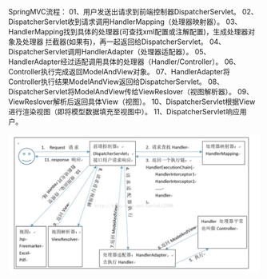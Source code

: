 SpringMVC流程：
01、用户发送出请求到前端控制器DispatcherServlet。
02、DispatcherServlet收到请求调用HandlerMapping（处理器映射器）。
03、HandlerMapping找到具体的处理器(可查找xml配置或注解配置)，生成处理器对象及处理器
拦截器(如果有)，再一起返回给DispatcherServlet。
04、DispatcherServlet调用HandlerAdapter（处理器适配器）。
05、HandlerAdapter经过适配调用具体的处理器（Handler/Controller）。
06、Controller执行完成返回ModelAndView对象。
07、HandlerAdapter将Controller执行结果ModelAndView返回给DispatcherServlet。
08、DispatcherServlet将ModelAndView传给ViewReslover（视图解析器）。
09、ViewReslover解析后返回具体View（视图）。
10、DispatcherServlet根据View进行渲染视图（即将模型数据填充至视图中）。
11、DispatcherServlet响应用户。

![](assets/QQ截图20210108205302.png)